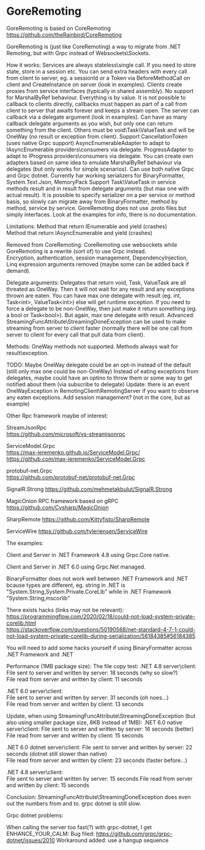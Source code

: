 # GoreRemoting

GoreRemoting is based on CoreRemoting  
https://github.com/theRainbird/CoreRemoting  

GoreRemoting is (just like CoreRemoting) a way to migrate from .NET Remoting, but with Grpc instead of Websockets\Sockets.

How it works:
Services are always stateless\single call. If you need to store state, store in a session etc.
You can send extra headers with every call from client to server, eg. a sessionId or a Token via BeforeMethodCall on client and CreateInstance on server (look in examples).
Clients create proxies from service interfaces (typically in shared assembly).
No support for MarshalByRef behaviour. Everything is by value.
It is not possible to callback to clients directly, callbacks must happen as part of a call from client to server that awaits forever and keeps a stream open. The server can callback via a delegate argument (look in examples).
Can have as many callback delegate arguments as you wish, but only one can return something from the client. Others must be void\Task\ValueTask and will be OneWay (no result or exception from client).
Support CancellationToken (uses native Grpc support)
AsyncEnumerableAdapter to adapt to IAsyncEnumerable providers\consumers via delegate.
ProgressAdapter to adapt to IProgress providers\consumers via delegate.
You can create own adapters based on same idea to emulate MarshalByRef behaviour via delegates (but only works for simple scenarios).
Can use both native Grpc and Grpc dotnet.
Currently har working serializers for BinaryFormatter, System.Text.Json, MemoryPack
Support Task\ValueTask in service methods result and in result from delegate arguments (but max one with actual result).
It is possible to specify serializer on a per service or method basis, so slowly can migrate away from BinaryFormatter, method by method, service by service.
GoreRemoting does not use .proto files but simply interfaces. Look at the examples for info, there is no documentation.  

Limitations:
Method that return IEnumerable and yield (crashes)  
Method that return IAsyncEnumerable and yield (crashes)  

Removed from CoreRemoting:
CoreRemoting use websockets while GoreRemoting is a rewrite (sort of) to use Grpc instead.  
Encryption, authentication, session management, DependencyInjection, Linq expression arguments removed (maybe some can be added back if demand).

Delegate arguments:
Delegates that return void, Task, ValueTask are all threated as OneWay. Then it will not wait for any result and any exceptions thrown are eaten.
You can have max one delegate with result (eg. int, Task\<int\>, ValueTask\<int\>) else will get runtime exception.
If you need to force a delegate to be non-OneWay, then just make it return something (eg. a bool or Task\<bool\>). But again, max one delegate with result.
Advanced: StreamingFuncAttribute\StreamingDoneException can be used to make streaming from server to client faster (normally there will be one call from server to client for every call that pull data from client).

Methods:
OneWay methods not supported. Methods always wait for result\exception.

TODO:
Maybe OneWay delegate could be an opt-in instead of the default (still only max one could be non-OneWay)
Instead of eating exceptions from delegates, maybe could have an optino to throw them or some way to get notified about them (via subscribe to delegate)
Update: there is an event OneWayException in RemotingClient\RemotingServer if you want to observe any eaten exceptions.
Add session management? (not in the core, but as example)

Other Rpc framework maybe of interest:

StreamJsonRpc  
https://github.com/microsoft/vs-streamjsonrpc  

ServiceModel.Grpc   
https://max-ieremenko.github.io/ServiceModel.Grpc/  
https://github.com/max-ieremenko/ServiceModel.Grpc  

protobuf-net.Grpc  
https://github.com/protobuf-net/protobuf-net.Grpc  

SignalR.Strong
https://github.com/mehmetakbulut/SignalR.Strong  

MagicOnion RPC framework based on gRPC
https://github.com/Cysharp/MagicOnion

SharpRemote 
https://github.com/Kittyfisto/SharpRemote

ServiceWire
https://github.com/tylerjensen/ServiceWire

The examples:

Client and Server in .NET Framework 4.8 using Grpc.Core native.

Client and Server in .NET 6.0 using Grpc.Net managed.

BinaryFormatter does not work well between .NET Framework and .NET bcause types are different,
eg. string in .NET is "System.String,System.Private.CoreLib" while in .NET Framework "System.String,mscorlib"

There exists hacks (links may not be relevant):
https://programmingflow.com/2020/02/18/could-not-load-system-private-corelib.html  
https://stackoverflow.com/questions/50190568/net-standard-4-7-1-could-not-load-system-private-corelib-during-serialization/56184385#56184385  

You will need to add some hacks yourself if using BinaryFormatter across .NET Framework and .NET

Performance (1MB package size):
The file copy test:
.NET 4.8 server\client:  
File sent to server and written by server: 18 seconds (why so slow?)  
File read from server and written by client: 11 seconds  

.NET 6.0 server\client:  
File sent to server and written by server: 31 seconds (oh noes...)  
File read from server and written by client: 13 seconds  

Update, when using StreamingFuncAttribute\StreamingDoneException (but also using smaller package size, 8KB instead of 1MB):
.NET 6.0 native server\client: 
File sent to server and written by server: 16 seconds (better)
File read from server and written by client: 15 seconds

.NET 6.0 dotnet server\client:
File sent to server and written by server: 22 seconds (dotnet still slower than native)  
File read from server and written by client: 23 seconds (faster before...)

.NET 4.8 server\client:  
File sent to server and written by server: 15 seconds
File read from server and written by client: 15 seconds  

Conclusion: StreamingFuncAttribute\StreamingDoneException does even out the numbers from and to. grpc dotnet is still slow.


Grpc dotnet problems:

When calling the server too fast(?) with grpc-dotnet, I get ENHANCE_YOUR_CALM:
Bug filed: https://github.com/grpc/grpc-dotnet/issues/2010
Workaround added: use a hangup sequence
